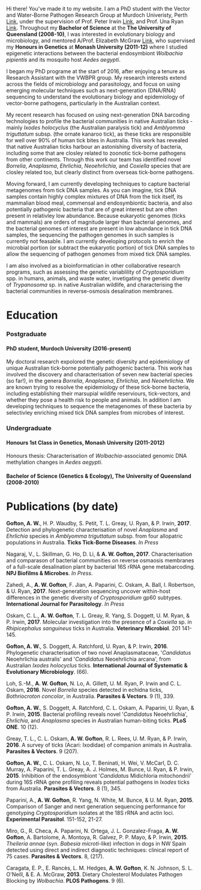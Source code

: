 
Hi there! You've made it to my website. I am a PhD student with the Vector and Water-Borne Pathogen Research Group  at Murdoch Univeristy, Perth [Link](http://www.murdoch.edu.au/Research-capabilities/Vector-and-Waterborne-Pathogens-Group/), under the supervision of Prof. Peter Irwin [Link](http://profiles.murdoch.edu.au/myprofile/peter-irwin/), and Prof. Una Ryan [Link](http://profiles.murdoch.edu.au/myprofile/una-ryan/). Throughout my **Bachelor of Science** at the **The University of Queensland (2008-10)**, I was interested in evolutionary biology and microbiology, and mentored A/Prof. Elizabeth McGraw [Link](http://vectorbiologygroup.com/people/), who supervised my **Honours in Genetics** at **Monash University (2011-12)** where I studied epigenetic interactions between the bacterial endosymbiont *Wolbachia pipientis* and its mosquito host *Aedes aegypti*.

I began my PhD programe at the start of 2016, after enjoying a tenure as Research Assistant with the VWBPR group. My research interests extend across the fields of microbiology and parasitology, and focus on using emerging molecular techniques such as next-generation (DNA/RNA) sequencing to understand the evolutionary biology and epidemiology of vector-borne pathogens, particularly in the Australian context.

My recent research has focused on using next-generation DNA barcoding technologies to profile the bacterial communities in native Australian ticks - mainly *Ixodes holocyclus* (the Australian paralysis tick) and *Amblyomma triguttatum* subsp. (the ornate kanaroo tick), as these ticks are responsible for well over 90% of human tick bites in Australia. This work has revealed that native Australian ticks harbour an astonishing diversity of bacteria, including some that are closley related to zoonotic tick-borne pathogens from other continents. Through this work our team has identified novel *Borrelia*, *Anaplasma*, *Ehrlichia*, *Neoehrlichia*, and *Coxiella* species that are closley related too, but clearly distinct from overseas tick-borne pathogens.

Moving forward, I am currently developing techniques to capture bacterial metagenomes from tick DNA samples. As you can imagine, tick DNA samples contain highly complex mixtures of DNA from the tick itself, its mammalian blood meal, commensal and endosymbiontic bacteria, and also potentially pathogenic bacteria that are of great interest but are often present in relativley low abundance.  Because eukaryotic genomes (ticks and mammals) are orders of magnitude larger than bacterial genomes, and the bacterial genomes of interest are present in low abundance in tick DNA samples, the sequencing the pathogen genomes in such samples is currently not feasable. I am currently developing protocols to enrich the microbial portion (or subtract the eukaryotic portion) of tick DNA samples to allow the sequencing of pathogen genomes from mixed tick DNA samples.

I am also involved as a bioinformatician in other collaborative research programs, such as assessing the genetic variablility of *Cryptosporidium* spp. in humans, animals, and waste water, invetigating the genetic diverity of *Trypanosoma* sp. in native Australian wildlife, and characterising the bacterial communities in reverse-osmosis desalination membranes.

Education
=======
### Postgraduate
#### PhD student, Murdoch University (2016-present)
My doctoral research expolored the genetic diversity and epidemiology of unique Australian tick-borne potentially pathogenic bacteria. This work has involved the discovery and characterisation of seven new bacterial species (so far!), in the genera *Borrelia*, *Anaplasma*, *Ehrlichia*, and *Neoehrlichia*. We are known trying to resolve the epidemiology of these tick-borne bacteria, including establishing their marsupial wildife reserviours, tick-vectors, and whether they pose a health risk to people and animals. In addition I am developing techniques to sequence the metagenomes of these bacteria by selectivley enriching mixed tick DNA samples from microbes of interest.

### Undergraduate
#### Honours 1st Class in Genetics, Monash University (2011-2012)
Honours thesis: Characterisation of *Wolbachia*-associated genomic DNA methylation changes in *Aedes aegypti*.

#### Bachelor of Science (Genetics & Ecology), The University of Queensland (2008-2010)

Publications (by date)
======
**Gofton, A. W.**, H. P. Waudby, S. Petit, T. L. Greay, U. Ryan, & P. Irwin, **2017**. Detection and phylogenetic characterisation of novel *Anaplasma* and *Ehrlichia* species in *Amblyomma triguttatum* subsp. from four allopatric populations in Australia. **Ticks Tick-Borne Diseases**. *In Press*

Nagaraj, V., L. Skillman, G. Ho, D. Li, & **A. W. Gofton, 2017**. Characterisation and comparason of bacterial communities on reverse osmaosis membranes of a full-scale desalination plant by bacterial 16S rRNA gene metabarcoding. **NPJ Biofilms & Microbes**. *In Press*.

Zahedi, A., **A. W. Gofton**, F. Jian, A. Paparini, C. Oskam, A. Ball, I. Robertson, & U. Ryan, **2017**. Next-generation sequencing uncover within-host differences in the genetic diversity of *Cryptosporidium* gp60 subtypes. **International Journal for Parasitology**. *In Press*

Oskam, C. L., **A. W. Gofton**, T. L. Greay, R. Yang, S. Doggett, U. M. Ryan, & P. Irwin, **2017**. Molecular investigation into the presence of a *Coxiella* sp. in *Rhipicephalus sanguineus* ticks in Australia. **Veterinary Microbiol**. 201 141-145.

**Gofton, A. W.**, S. Doggett, A. Ratchford, U. Ryan, & P. Irwin, **2016**. Phylogenetic characterisation of two novel Anaplasmataceae, '*Candidatus* Neoehrlichia australis' and '*Candidatus* Neoehrlichia arcana', from Australian *Ixodes holocyclus* ticks. **International Journal of Systematic & Evolutionary Microbiology**. (66).

Loh, S.-M., **A. W. Gofton**, N. Lo, A. Gillett, U. M. Ryan, P. Irwin and C. L. Oskam, **2016**. Novel *Borrelia* species detected in echidna ticks, *Bothriocroton concolor*, in Australia. **Parasites & Vectors**. 9 (1), 339.

**Gofton, A. W.**, S. Doggett, A. Ratchford, C. L. Oskam, A. Paparini, U. Ryan, & P. Irwin, **2015**. Bacterial profiling reveals novel '*Candidatus* Neoehrlichia', *Ehrlichia*, and *Anaplasma* species in Australian human-biting ticks. **PLoS ONE**. 10 (12).

Greay, T. L., C. L. Oskam, **A. W. Gofton**, R. L. Rees, U. M. Ryan, & P. Irwin, **2016**. A survey of ticks (Acari: Ixodidae) of companion animals in Australia. **Parasites & Vectors**. 9 (207).

**Gofton, A. W.**, C. L. Oskam, N. Lo, T. Beninati, H. Wei, V. McCarl, D. C. Murray, A. Paparini, T. L. Greay, A. J. Holmes, M. Bunce, U. Ryan, & P. Irwin, **2015**. Inhibition of the endosymbiont '*Candidatus* Midichloria mitochondrii' during 16S rRNA gene profiling reveals potential pathogens in *Ixodes* ticks from Australia. **Parasites & Vectors**. 8 (1), 345.

Paparini, A., **A. W. Gofton**, R. Yang, N. White, M. Bunce, & U. M. Ryan, **2015**. Comparison of Sanger and next generation sequencing performance for genotyping *Cryptosporidium* isolates at the 18S rRNA and actin loci. **Experimental Parasitol**. 151-152, 21-27.

Miro, G., R. Checa, A. Paparini, N. Ortega, J. L. Gonzalez-Fraga, **A. W. Gofton**, A. Bartolome, A. Montoya, R. Galvez, P. P. Mayo, & P. Irwin, **2015**. *Theileria annae* (syn. *Babesia microti*-like) infection in dogs in NW Spain detected using direct and indirect diagnostic techniques: clinical report of 75 cases. **Parasites & Vectors**. 8, (217).

Caragata, E. P., E. Rancès, L. M. Hedges, **A. W. Gofton**, K. N. Johnson, S. L. O'Neill, & E. A. McGraw, **2013**. Dietary Cholesterol Modulates Pathogen Blocking by *Wolbachia*. **PLOS Pathogens**. 9 (6).










